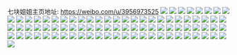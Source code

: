 七块姐姐主页地址: https://weibo.com/u/3956973525 
![](https://wx4.sinaimg.cn/mw2000/ebda9fd5ly1h8rxu5xw83j21400u0qdz.jpg) 
![](https://wx4.sinaimg.cn/mw2000/ebda9fd5ly1h854roeyl2j20zu08dae5.jpg) 
![](https://wx4.sinaimg.cn/mw2000/ebda9fd5ly1h7no4d895sj20u0140gqx.jpg) 
![](https://wx4.sinaimg.cn/mw2000/ebda9fd5ly1h7no4c6kvqj20u014045z.jpg) 
![](https://wx4.sinaimg.cn/mw2000/ebda9fd5ly1h7no4cpzbcj20u014aah2.jpg) 
![](https://wx4.sinaimg.cn/mw2000/ebda9fd5ly1h70cl3osrhj20u03eo0zk.jpg) 
![](https://wx4.sinaimg.cn/mw2000/ebda9fd5ly1h70cllmjtxj20u03867wh.jpg) 
![](https://wx4.sinaimg.cn/mw2000/ebda9fd5ly1h70ckyns1pj20u03ckqth.jpg) 
![](https://wx4.sinaimg.cn/mw2000/ebda9fd5ly1h70clgklgaj20u03atqmz.jpg) 
![](https://wx4.sinaimg.cn/mw2000/ebda9fd5ly1h70cltrwwkj20u03ck1kx.jpg) 
![](https://wx4.sinaimg.cn/mw2000/ebda9fd5ly1h70clntwwtj20u027t4dg.jpg) 
![](https://wx4.sinaimg.cn/mw2000/ebda9fd5ly1h70cl14gw8j20u03bbndb.jpg) 
![](https://wx4.sinaimg.cn/mw2000/ebda9fd5ly1h70cl8sjpgj20u03bn7wh.jpg) 
![](https://wx4.sinaimg.cn/mw2000/ebda9fd5ly1h70clc7mexj20u02h7drd.jpg) 
![](https://wx4.sinaimg.cn/mw2000/ebda9fd5ly1h6uoti70npj20u013uwid.jpg) 
![](https://wx4.sinaimg.cn/mw2000/ebda9fd5ly1h6uosyatfuj21400u00uf.jpg) 
![](https://wx4.sinaimg.cn/mw2000/ebda9fd5ly1h6uot0a15zj21400u0dlp.jpg) 
![](https://wx4.sinaimg.cn/mw2000/ebda9fd5ly1h6uoszddocj20u014043c.jpg) 
![](https://wx4.sinaimg.cn/mw2000/ebda9fd5ly1h6uoszsiobj20u0140440.jpg) 
![](https://wx4.sinaimg.cn/mw2000/ebda9fd5ly1h6uothsjfgj20u013uq4y.jpg) 
![](https://wx4.sinaimg.cn/mw2000/ebda9fd5gy1h66zj5dtqvj21400u0qcu.jpg) 
![](https://wx4.sinaimg.cn/mw2000/ebda9fd5ly1h6464pfrcbj20u0140q55.jpg) 
![](https://wx4.sinaimg.cn/mw2000/ebda9fd5ly1h6464obgm3j20u0140n2u.jpg) 
![](https://wx4.sinaimg.cn/mw2000/ebda9fd5ly1h61xue10j6j21o02804qp.jpg) 
![](https://wx4.sinaimg.cn/mw2000/ebda9fd5ly1h61xuezw4dj21o0280tfu.jpg) 
![](https://wx4.sinaimg.cn/mw2000/ebda9fd5ly1h61xud30t6j21o0280npd.jpg) 
![](https://wx4.sinaimg.cn/mw2000/ebda9fd5ly1h61xug3pg7j21o0280hdt.jpg) 
![](https://wx4.sinaimg.cn/mw2000/ebda9fd5ly1h5tjcgzew5j20u0140akf.jpg) 
![](https://wx4.sinaimg.cn/mw2000/ebda9fd5ly1h5tivffplxj21o02807wi.jpg) 
![](https://wx4.sinaimg.cn/mw2000/ebda9fd5ly1h5tcy6xrcij21o0280e81.jpg) 
![](https://wx4.sinaimg.cn/mw2000/ebda9fd5ly1h5tcxw6wlvj21o0280kjl.jpg) 
![](https://wx4.sinaimg.cn/mw2000/ebda9fd5ly1h5tcy7e714j21o02807wh.jpg) 
![](https://wx4.sinaimg.cn/mw2000/ebda9fd5ly1h5s3sdh1uoj23402c0u0y.jpg) 
![](https://wx4.sinaimg.cn/mw2000/ebda9fd5ly1h5s3sjulnrj23402c0kjm.jpg) 
![](https://wx4.sinaimg.cn/mw2000/ebda9fd5ly1h5nwdiks07j22tt1ybu0y.jpg) 
![](https://wx4.sinaimg.cn/mw2000/ebda9fd5ly1h5nwdhqweyj23402c0e84.jpg) 
![](https://wx4.sinaimg.cn/mw2000/ebda9fd5ly1h5nwdjrlbcj22c0340u0z.jpg) 
![](https://wx4.sinaimg.cn/mw2000/ebda9fd5ly1h5nwdnqiqfj22c0340b2a.jpg) 
![](https://wx4.sinaimg.cn/mw2000/ebda9fd5ly1h5nwdg5hc4j22c03401kz.jpg) 
![](https://wx4.sinaimg.cn/mw2000/ebda9fd5ly1h5nwdkvd4ij22c0340qv7.jpg) 
![](https://wx4.sinaimg.cn/mw2000/ebda9fd5ly1h5nwdos6aaj23402c0b2b.jpg) 
![](https://wx4.sinaimg.cn/mw2000/ebda9fd5ly1h5nwg2jf9rj23402c0b2b.jpg) 
![](https://wx4.sinaimg.cn/mw2000/ebda9fd5ly1h5nwdm57z8j22c0340u10.jpg) 
![](https://wx4.sinaimg.cn/mw2000/ebda9fd5ly1h5jwda6ukqj22c03401kz.jpg) 
![](https://wx4.sinaimg.cn/mw2000/ebda9fd5ly1h5jwdbba9gj22c03407wj.jpg) 
![](https://wx4.sinaimg.cn/mw2000/ebda9fd5ly1h5jwdcgqpvj22c03404qr.jpg) 
![](https://wx4.sinaimg.cn/mw2000/ebda9fd5ly1h5jwddmueoj22c0340e83.jpg) 
![](https://wx4.sinaimg.cn/mw2000/ebda9fd5ly1h5jwdgfktwj22c0340b2b.jpg) 
![](https://wx4.sinaimg.cn/mw2000/ebda9fd5ly1h5jwdi7t1qj23402c0u0z.jpg) 
![](https://wx4.sinaimg.cn/mw2000/ebda9fd5ly1h5jwdkg2b6j22c0340kjo.jpg) 
![](https://wx4.sinaimg.cn/mw2000/ebda9fd5ly1h5jwdr9hqaj212k0nqdwz.jpg) 
![](https://wx4.sinaimg.cn/mw2000/ebda9fd5ly1h5jwdmtilnj23402c0u0y.jpg) 
![](https://wx4.sinaimg.cn/mw2000/ebda9fd5ly1h5j2wpmhlyj20u0140ak7.jpg) 
![](https://wx4.sinaimg.cn/mw2000/ebda9fd5ly1h591l2bl61j21o0280qv5.jpg) 
![](https://wx4.sinaimg.cn/mw2000/ebda9fd5ly1h51o62kpgaj20u0140k0w.jpg) 
![](https://wx4.sinaimg.cn/mw2000/ebda9fd5ly1h51o625zbij20u0140qd3.jpg) 
![](https://wx4.sinaimg.cn/mw2000/ebda9fd5ly1h4ymprl1jbj22222qr1l1.jpg) 
![](https://wx4.sinaimg.cn/mw2000/ebda9fd5ly1h4v4f7eu0cj20zo1aqqe9.jpg) 
![](https://wx4.sinaimg.cn/mw2000/ebda9fd5ly1h4v4f84r8yj20zo19n7mh.jpg) 
![](https://wx4.sinaimg.cn/mw2000/ebda9fd5ly1h4p0jct2h8j20u0140gt6.jpg) 
![](https://wx4.sinaimg.cn/mw2000/ebda9fd5ly1h4lzodyjcfj20zo0ylgs3.jpg) 
![](https://wx4.sinaimg.cn/mw2000/ebda9fd5ly1h4db3tv42jj20nt0jrt9r.jpg) 
![](https://wx4.sinaimg.cn/mw2000/ebda9fd5ly1h44h12i2qij20u00xrthe.jpg) 
![](https://wx4.sinaimg.cn/mw2000/ebda9fd5ly1h3wzf4h7ilj229r3117wj.jpg) 
![](https://wx4.sinaimg.cn/mw2000/ebda9fd5ly1h3wzhlngqvj21u02fzx6p.jpg) 
![](https://wx4.sinaimg.cn/mw2000/ebda9fd5ly1h3wzf1173ej22c0340qv6.jpg) 
![](https://wx4.sinaimg.cn/mw2000/ebda9fd5ly1h3wzf2c87tj22c0340kjn.jpg) 
![](https://wx4.sinaimg.cn/mw2000/ebda9fd5ly1h3wzf530z4j20ln0jdqng.jpg) 
![](https://wx4.sinaimg.cn/mw2000/ebda9fd5ly1h3wzezsys9j22c0340hdu.jpg) 
![](https://wx4.sinaimg.cn/mw2000/ebda9fd5ly1h3wzf3fhg9j22052o64qr.jpg) 
![](https://wx4.sinaimg.cn/mw2000/ebda9fd5ly1h3wzhgfm3ej22c02c0npe.jpg) 
![](https://wx4.sinaimg.cn/mw2000/ebda9fd5ly1h3wzf0d4dmj22c03401ky.jpg) 
![](https://wx4.sinaimg.cn/mw2000/ebda9fd5ly1h3w6ny01unj224h24h1ky.jpg) 
![](https://wx4.sinaimg.cn/mw2000/ebda9fd5ly1h3w6nsgva5j22c0340hdv.jpg) 
![](https://wx4.sinaimg.cn/mw2000/ebda9fd5ly1h3w6ntfbn9j22c0340hdu.jpg) 
![](https://wx4.sinaimg.cn/mw2000/ebda9fd5ly1h3w6nu6a78j22c02c07wi.jpg) 
![](https://wx4.sinaimg.cn/mw2000/ebda9fd5ly1h3w6nqpj52j22c02c04qr.jpg) 
![](https://wx4.sinaimg.cn/mw2000/ebda9fd5ly1h3w6nully5j22c02c0u0x.jpg) 
![](https://wx4.sinaimg.cn/mw2000/ebda9fd5ly1h3w6nvme6nj22c02c0npe.jpg) 
![](https://wx4.sinaimg.cn/mw2000/ebda9fd5ly1h3w6nx82t0j22c0340npf.jpg) 
![](https://wx4.sinaimg.cn/mw2000/ebda9fd5ly1h3w6nri6zcj22202qoqv6.jpg) 
![](https://wx4.sinaimg.cn/mw2000/ebda9fd5ly1h3u6x3yn7qj20u0140wl8.jpg) 
![](https://wx4.sinaimg.cn/mw2000/ebda9fd5ly1h3rq6fjnokj20u0140gpy.jpg) 
![](https://wx4.sinaimg.cn/mw2000/ebda9fd5ly1h3ky1gcjhoj22bt2t97wj.jpg) 
